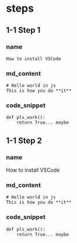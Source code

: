 # steps 

## 1-1 Step 1

### name
```
How to install VSCode        
```      

### md_content
```
# Hello world in js 
This is how you do **it**
```

### code_snippet
```
def pls_work():
    return True... maybe 
```

## 1-1 Step 2

### name
How to install VSCode

### md_content
```
# Hello world in js
This is how you do **it**
```

### code_snippet
```
def pls_work():
    return True... maybe 
```
